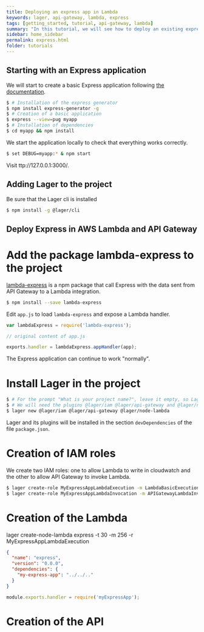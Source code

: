 ```yaml
---
title: Deploying an express app in Lambda
keywords: lager, api-gateway, lambda, express
tags: [getting_started, tutorial, api-gateway, lambda]
summary: "In this tutorial, we will see how to deploy an existing express application in Lambda."
sidebar: home_sidebar
permalink: express.html
folder: tutorials
---
```


Starting with an Express application
---

We will start to create a basic Express application following [the documentation](https://expressjs.com/en/starter/generator.html).

```bash
$ # Installation of the express generator
$ npm install express-generator -g
$ # Creation of a basic application
$ express --view=pug myapp
$ # Installation of dependencies
$ cd myapp && npm install
```

We start the application locally to check that everything works correctly.

```bash
$ set DEBUG=myapp:* & npm start
```

Visit ttp://127.0.0.1:3000/.

Adding Lager to the project
---

Be sure that the Lager cli is installed

```bash
$ npm install -g @lager/cli
```

Deploy Express in AWS Lambda and API Gateway
---

Add the package lambda-express to the project
===

[lambda-express](https://www.npmjs.com/package/lambda-express) is a npm package that call Express with the data sent from API Gateway to a Lambda integration.  

```bash
$ npm install --save lambda-express
```

Edit `app.js` to load `lambda-express` and expose a Lambda handler.

```javascript
var lambdaExpress = require('lambda-express');

// original content of app.js

exports.handler = lambdaExpress.appHandler(app);
```

The Express application can continue to work "normally".

Install Lager in the project
===

```bash
$ # For the prompt "What is your project name?", leave it empty, so Lager will be installed in the same directory that express
$ # We will need the plugins @lager/iam @lager/api-gateway and @lager/node-lambda
$ lager new @lager/iam @lager/api-gateway @lager/node-lambda
```

Lager and its plugins will be installed in the section `devDependencies` of the file `package.json`.

Creation of IAM roles
===

We create two IAM roles: one to allow Lambda to write in cloudwatch and the other to allow API Gateway to invoke Lambda.

```bash
$ lager create-role MyExpressAppLambdaExecution -m LambdaBasicExecutionRole
$ lager create-role MyExpressAppLambdaInvocation -m APIGatewayLambdaInvocation
```

Creation of the Lambda
===

lager create-node-lambda express -t 30 -m 256 -r MyExpressAppLambdaExecution

```json
{
  "name": "express",
  "version": "0.0.0",
  "dependencies": {
    "my-express-app": "../../.."
  }
}
```

```javascript
module.exports.handler = require('myExpressApp');
```

Creation of the API
===
